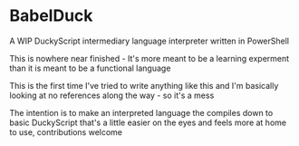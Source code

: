# BabelDuck
A WIP DuckyScript intermediary language interpreter written in PowerShell

This is nowhere near finished - It's more meant to be a learning experment than it is meant to be a functional language

This is the first time I've tried to write anything like this and I'm basically looking at no references along the way - so it's a mess

The intention is to make an interpreted language the compiles down to basic DuckyScript that's a little easier on the eyes and feels more at home to use,
contributions welcome
